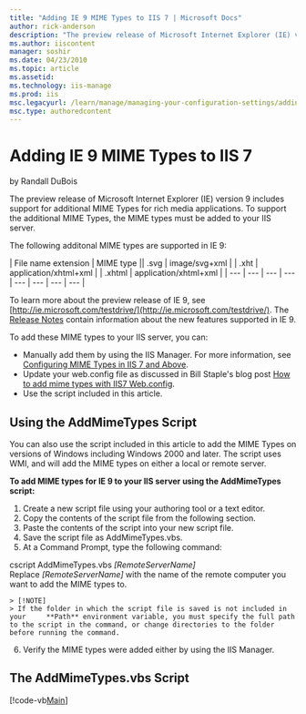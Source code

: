 ```yaml
---
title: "Adding IE 9 MIME Types to IIS 7 | Microsoft Docs"
author: rick-anderson
description: "The preview release of Microsoft Internet Explorer (IE) version 9 includes support for additional MIME Types for rich media applications. To support the addi..."
ms.author: iiscontent
manager: soshir
ms.date: 04/23/2010
ms.topic: article
ms.assetid: 
ms.technology: iis-manage
ms.prod: iis
msc.legacyurl: /learn/manage/managing-your-configuration-settings/adding-ie-9-mime-types-to-iis
msc.type: authoredcontent
---
```

Adding IE 9 MIME Types to IIS 7
====================
by Randall DuBois

The preview release of Microsoft Internet Explorer (IE) version 9 includes support for additional MIME Types for rich media applications. To support the additional MIME Types, the MIME types must be added to your IIS server.

The following additonal MIME types are supported in IE 9:

| File name extension | MIME type || .svg | image/svg+xml |
| .xht | application/xhtml+xml |
| .xhtml | application/xhtml+xml |
| --- | --- | --- | --- | --- | --- | --- | --- |

To learn more about the preview release of IE 9, see [http://ie.microsoft.com/testdrive/](http://ie.microsoft.com/testdrive/). The [Release Notes](http://ie.microsoft.com/testdrive/info/ReleaseNotes/Default.html) contain information about the new features supported in IE 9.

To add these MIME types to your IIS server, you can:

- Manually add them by using the IIS Manager. For more information, see [Configuring MIME Types in IIS 7 and Above](https://go.microsoft.com/fwlink/?LinkId=64365).
- Update your web.config file as discussed in Bill Staple's blog post [How to add mime types with IIS7 Web.config](https://blogs.iis.net/bills/archive/2008/03/25/how-to-add-mime-types-with-iis7-web-config.aspx).
- Use the script included in this article.

## Using the AddMimeTypes Script

You can also use the script included in this article to add the MIME Types on versions of Windows including Windows 2000 and later. The script uses WMI, and will add the MIME types on either a local or remote server.

**To add MIME types for IE 9 to your IIS server using the AddMimeTypes script:** 

1. Create a new script file using your authoring tool or a text editor.
2. Copy the contents of the script file from the following section.
3. Paste the contents of the script into your new script file.
4. Save the script file as AddMimeTypes.vbs.
5. At a Command Prompt, type the following command:  
  
cscript AddMimeTypes.vbs *[RemoteServerName]*  
 Replace     *[RemoteServerName]* with the name of the remote computer you want to add the MIME types to.  
  
    > [!NOTE]
    > If the folder in which the script file is saved is not included in your     **Path** environment variable, you must specify the full path to the script in the command, or change directories to the folder before running the command.
6. Verify the MIME types were added either by using the IIS Manager.

## The AddMimeTypes.vbs Script

[!code-vb[Main](adding-ie-9-mime-types-to-iis/samples/sample1.vb)]